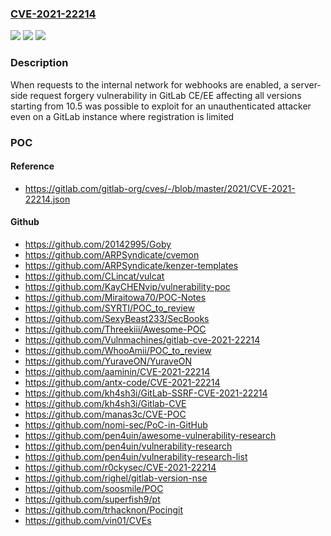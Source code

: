 ### [CVE-2021-22214](https://cve.mitre.org/cgi-bin/cvename.cgi?name=CVE-2021-22214)
![](https://img.shields.io/static/v1?label=Product&message=GitLab&color=blue)
![](https://img.shields.io/static/v1?label=Version&message=n%2Fa&color=blue)
![](https://img.shields.io/static/v1?label=Vulnerability&message=Server-side%20request%20forgery%20(ssrf)%20in%20GitLab&color=brighgreen)

### Description

When requests to the internal network for webhooks are enabled, a server-side request forgery vulnerability in GitLab CE/EE affecting all versions starting from 10.5 was possible to exploit for an unauthenticated attacker even on a GitLab instance where registration is limited

### POC

#### Reference
- https://gitlab.com/gitlab-org/cves/-/blob/master/2021/CVE-2021-22214.json

#### Github
- https://github.com/20142995/Goby
- https://github.com/ARPSyndicate/cvemon
- https://github.com/ARPSyndicate/kenzer-templates
- https://github.com/CLincat/vulcat
- https://github.com/KayCHENvip/vulnerability-poc
- https://github.com/Miraitowa70/POC-Notes
- https://github.com/SYRTI/POC_to_review
- https://github.com/SexyBeast233/SecBooks
- https://github.com/Threekiii/Awesome-POC
- https://github.com/Vulnmachines/gitlab-cve-2021-22214
- https://github.com/WhooAmii/POC_to_review
- https://github.com/YuraveON/YuraveON
- https://github.com/aaminin/CVE-2021-22214
- https://github.com/antx-code/CVE-2021-22214
- https://github.com/kh4sh3i/GitLab-SSRF-CVE-2021-22214
- https://github.com/kh4sh3i/Gitlab-CVE
- https://github.com/manas3c/CVE-POC
- https://github.com/nomi-sec/PoC-in-GitHub
- https://github.com/pen4uin/awesome-vulnerability-research
- https://github.com/pen4uin/vulnerability-research
- https://github.com/pen4uin/vulnerability-research-list
- https://github.com/r0ckysec/CVE-2021-22214
- https://github.com/righel/gitlab-version-nse
- https://github.com/soosmile/POC
- https://github.com/superfish9/pt
- https://github.com/trhacknon/Pocingit
- https://github.com/vin01/CVEs

